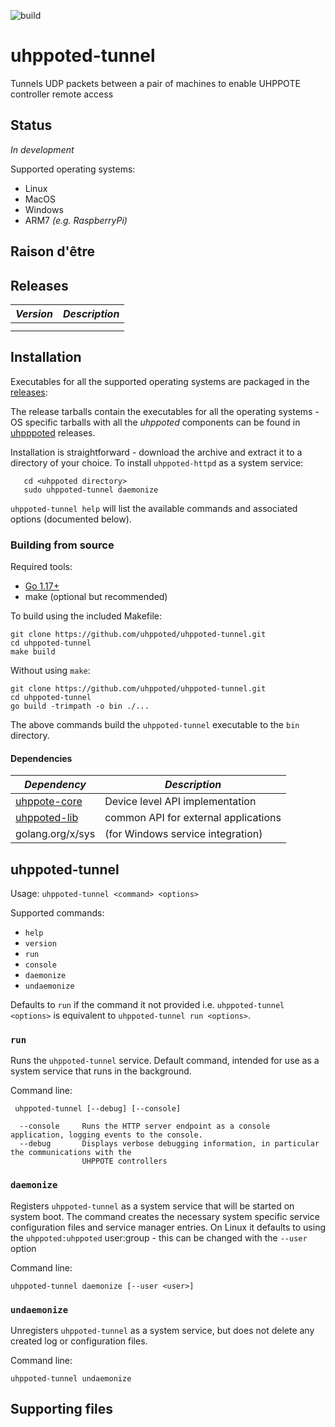 ![build](https://github.com/uhppoted/uhppoted-tunnel/workflows/build/badge.svg)

# uhppoted-tunnel

Tunnels UDP packets between a pair of machines to enable UHPPOTE controller remote access

## Status

_In development_

Supported operating systems:
- Linux
- MacOS
- Windows
- ARM7 _(e.g. RaspberryPi)_

## Raison d'être

## Releases

| *Version* | *Description*                                                                             |
| --------- | ----------------------------------------------------------------------------------------- |
|           |                                                                                           |
|           |                                                                                           |

## Installation

Executables for all the supported operating systems are packaged in the [releases](https://github.com/uhppoted/uhppoted-tunnel/releases):

The release tarballs contain the executables for all the operating systems - OS specific tarballs with all the _uhppoted_ components can be found in [uhpppoted](https://github.com/uhppoted/uhppoted/releases) releases.

Installation is straightforward - download the archive and extract it to a directory of your choice. To install `uhppoted-httpd` as a system service:
```
   cd <uhppoted directory>
   sudo uhppoted-tunnel daemonize
```

`uhppoted-tunnel help` will list the available commands and associated options (documented below).

### Building from source

Required tools:
- [Go 1.17+](https://go.dev)
- make (optional but recommended)

To build using the included Makefile:

```
git clone https://github.com/uhppoted/uhppoted-tunnel.git
cd uhppoted-tunnel
make build
```

Without using `make`:
```
git clone https://github.com/uhppoted/uhppoted-tunnel.git
cd uhppoted-tunnel
go build -trimpath -o bin ./...
```

The above commands build the `uhppoted-tunnel` executable to the `bin` directory.


#### Dependencies

| *Dependency*                                                            | *Description*                        |
| ----------------------------------------------------------------------- | -------------------------------------|
| [uhppote-core](https://github.com/uhppoted/uhppote-core)                | Device level API implementation      |
| [uhppoted-lib](https://github.com/uhppoted/uhppoted-lib)                | common API for external applications |
| golang.org/x/sys                                                        | (for Windows service integration)    |

## uhppoted-tunnel

Usage: ```uhppoted-tunnel <command> <options>```

Supported commands:

- `help`
- `version`
- `run`
- `console`
- `daemonize`
- `undaemonize`

Defaults to `run` if the command it not provided i.e. ```uhppoted-tunnel <options>``` is equivalent to 
```uhppoted-tunnel run <options>```.

### `run`

Runs the `uhppoted-tunnel` service. Default command, intended for use as a system service that runs in the 
background. 

Command line:

` uhppoted-tunnel [--debug] [--console]`

```
  --console     Runs the HTTP server endpoint as a console application, logging events to the console.
  --debug       Displays verbose debugging information, in particular the communications with the 
                UHPPOTE controllers
```

### `daemonize`

Registers `uhppoted-tunnel` as a system service that will be started on system boot. The command creates the necessary
system specific service configuration files and service manager entries. On Linux it defaults to using the 
`uhppoted:uhppoted` user:group - this can be changed with the `--user` option

Command line:

`uhppoted-tunnel daemonize [--user <user>]`

### `undaemonize`

Unregisters `uhppoted-tunnel` as a system service, but does not delete any created log or configuration files. 

Command line:

`uhppoted-tunnel undaemonize `

## Supporting files

